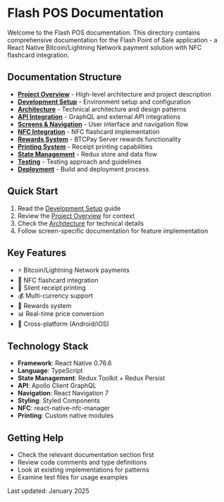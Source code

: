 # Flash POS Documentation

Welcome to the Flash POS documentation. This directory contains comprehensive documentation for the Flash Point of Sale application - a React Native Bitcoin/Lightning Network payment solution with NFC flashcard integration.

## Documentation Structure

- **[Project Overview](./01-project-overview.md)** - High-level architecture and project description
- **[Development Setup](./02-development-setup.md)** - Environment setup and configuration
- **[Architecture](./03-architecture.md)** - Technical architecture and design patterns
- **[API Integration](./04-api-integration.md)** - GraphQL and external API integrations
- **[Screens & Navigation](./05-screens-navigation.md)** - User interface and navigation flow
- **[NFC Integration](./06-nfc-integration.md)** - NFC flashcard implementation
- **[Rewards System](./07-rewards-system.md)** - BTCPay Server rewards functionality
- **[Printing System](./08-printing-system.md)** - Receipt printing capabilities
- **[State Management](./09-state-management.md)** - Redux store and data flow
- **[Testing](./10-testing.md)** - Testing approach and guidelines
- **[Deployment](./11-deployment.md)** - Build and deployment process

## Quick Start

1. Read the [Development Setup](./02-development-setup.md) guide
2. Review the [Project Overview](./01-project-overview.md) for context
3. Check the [Architecture](./03-architecture.md) for technical details
4. Follow screen-specific documentation for feature implementation

## Key Features

- ⚡ Bitcoin/Lightning Network payments
- 📱 NFC flashcard integration
- 🧾 Silent receipt printing
- 💰 Multi-currency support
- 🎁 Rewards system
- 📊 Real-time price conversion
- 🔄 Cross-platform (Android/iOS)

## Technology Stack

- **Framework**: React Native 0.76.6
- **Language**: TypeScript
- **State Management**: Redux Toolkit + Redux Persist
- **API**: Apollo Client GraphQL
- **Navigation**: React Navigation 7
- **Styling**: Styled Components
- **NFC**: react-native-nfc-manager
- **Printing**: Custom native modules

## Getting Help

- Check the relevant documentation section first
- Review code comments and type definitions
- Look at existing implementations for patterns
- Examine test files for usage examples

Last updated: January 2025